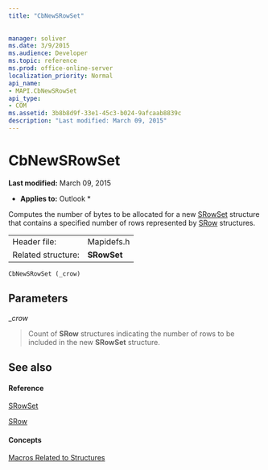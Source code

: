 ```yaml
---
title: "CbNewSRowSet"
 
 
manager: soliver
ms.date: 3/9/2015
ms.audience: Developer
ms.topic: reference
ms.prod: office-online-server
localization_priority: Normal
api_name:
- MAPI.CbNewSRowSet
api_type:
- COM
ms.assetid: 3b8b8d9f-33e1-45c3-b024-9afcaab8839c
description: "Last modified: March 09, 2015"
---
```


# CbNewSRowSet

 **Last modified:** March 09, 2015 
  
 * **Applies to:** Outlook * 
  
Computes the number of bytes to be allocated for a new [SRowSet](srowset.md) structure that contains a specified number of rows represented by [SRow](srow.md) structures. 
  
|||
|:-----|:-----|
|Header file:  <br/> |Mapidefs.h  <br/> |
|Related structure:  <br/> |**SRowSet** <br/> |
   
```
CbNewSRowSet (_crow)
```

## Parameters

 __crow_
  
> Count of **SRow** structures indicating the number of rows to be included in the new **SRowSet** structure. 
    
## See also

#### Reference

[SRowSet](srowset.md)
  
[SRow](srow.md)
#### Concepts

[Macros Related to Structures](macros-related-to-structures.md)

